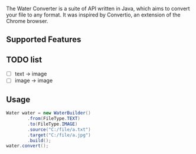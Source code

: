 The Water Converter is a suite of API written in Java, which aims to convert your file to any format. It was inspired by Convertio, an extension of the Chrome browser.

## Supported Features

## TODO list
-[ ] text -> image
-[ ] image -> image

## Usage
```java
Water water = new WaterBuilder()
        .from(FileType.TEXT)
        .to(FileType.IMAGE)
        .source("C:/file/a.txt")
        .target("C:/file/a.jpg")
        .build();
water.convert();
```
